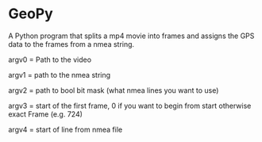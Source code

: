 # GeoPy

A Python program that splits a mp4 movie into frames and assigns the GPS data to the frames from a nmea string.

argv0 = Path to the video

argv1 = path to the nmea string

argv2 = path to bool bit mask (what nmea lines you want to use)

argv3 = start of the first frame, 0 if you want to begin from start otherwise exact Frame (e.g. 724)

argv4 = start of line from nmea file 
